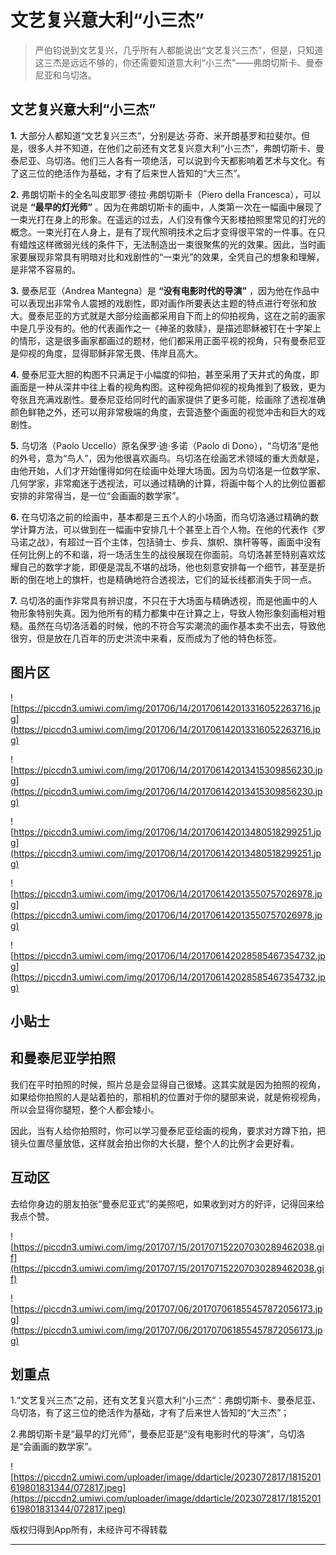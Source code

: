 # 文艺复兴意大利“小三杰”

> 严伯钧说到文艺复兴，几乎所有人都能说出“文艺复兴三杰”，但是，只知道这三杰是远远不够的，你还需要知道意大利“小三杰”——弗朗切斯卡、曼泰尼亚和乌切洛。

## 文艺复兴意大利“小三杰”

 **1.** 大部分人都知道“文艺复兴三杰”，分别是达·芬奇、米开朗基罗和拉斐尔。但是，很多人并不知道，在他们之前还有文艺复兴意大利“小三杰”，弗朗切斯卡、曼泰尼亚、乌切洛。他们三人各有一项绝活，可以说到今天都影响着艺术与文化。有了这三位的绝活作为基础，才有了后来世人皆知的“大三杰”。

 **2.** 弗朗切斯卡的全名叫皮耶罗·德拉·弗朗切斯卡（Piero della Francesca），可以说是 **“最早的灯光师”** 。因为在弗朗切斯卡的画中，人类第一次在一幅画中展现了一束光打在身上的形象。在遥远的过去，人们没有像今天影楼拍照里常见的打光的概念。一束光打在人身上，是有了现代照明技术之后才变得很平常的一件事。在只有蜡烛这样微弱光线的条件下，无法制造出一束很聚焦的光的效果。因此，当时画家要展现非常具有明暗对比和戏剧性的“一束光”的效果，全凭自己的想象和理解，是非常不容易的。

 **3.** 曼泰尼亚（Andrea Mantegna）是 **“没有电影时代的导演”** ，因为他在作品中可以表现出非常令人震撼的戏剧性，即对画作所要表达主题的特点进行夸张和放大。曼泰尼亚的方式就是大部分绘画都采用自下而上的仰拍视角，这在之前的画家中是几乎没有的。他的代表画作之一《神圣的救赎》，是描述耶稣被钉在十字架上的情形，这是很多画家都画过的题材，他们都采用正面平视的视角，只有曼泰尼亚是仰视的角度，显得耶稣非常无畏、伟岸且高大。

 **4.** 曼泰尼亚大胆的构图不只满足于小幅度的仰拍，甚至采用了天井式的角度，即画面是一种从深井中往上看的视角构图。这种视角把仰视的视角推到了极致，更为夸张且充满戏剧性。曼泰尼亚给同时代的画家提供了更多可能，绘画除了透视准确颜色鲜艳之外，还可以用非常极端的角度，去营造整个画面的视觉冲击和巨大的戏剧性。

 **5.** 乌切洛（Paolo Uccello）原名保罗·迪·多诺（Paolo di Dono），“乌切洛”是他的外号，意为“鸟人”，因为他很喜欢画鸟。乌切洛在绘画艺术领域的重大贡献是，由他开始，人们才开始懂得如何在绘画中处理大场面。因为乌切洛是一位数学家、几何学家，非常痴迷于透视法，可以通过精确的计算，将画中每个人的比例位置都安排的非常得当，是一位“会画画的数学家”。

 **6.** 在乌切洛之前的绘画中，基本都是三五个人的小场面，而乌切洛通过精确的数学计算方法，可以做到在一幅画中安排几十个甚至上百个人物。在他的代表作《罗马诺之战》，有超过一百个主体，包括骑士、步兵、旗帜、旗杆等等，画面中没有任何比例上的不和谐，将一场活生生的战役展现在你面前。乌切洛甚至特别喜欢炫耀自己的数学才能，即便是混乱不堪的战场，他也刻意安排每一个细节，甚至是折断的倒在地上的旗杆，也是精确地符合透视法，它们的延长线都消失于同一点。

 **7.** 乌切洛的画作非常具有辨识度，不只在于大场面与精确透视，而是他画中的人物形象特别失真。因为他所有的精力都集中在计算之上，导致人物形象刻画相对粗糙。虽然在乌切洛活着的时候，他的不符合写实潮流的画作基本卖不出去，导致他很穷，但是放在几百年的历史洪流中来看，反而成为了他的特色标签。

## 图片区

![https://piccdn3.umiwi.com/img/201706/14/201706142013316052263716.jpg](https://piccdn3.umiwi.com/img/201706/14/201706142013316052263716.jpg)

![https://piccdn3.umiwi.com/img/201706/14/201706142013415309856230.jpg](https://piccdn3.umiwi.com/img/201706/14/201706142013415309856230.jpg)

![https://piccdn3.umiwi.com/img/201706/14/201706142013480518299251.jpg](https://piccdn3.umiwi.com/img/201706/14/201706142013480518299251.jpg)

![https://piccdn3.umiwi.com/img/201706/14/201706142013550757026978.jpg](https://piccdn3.umiwi.com/img/201706/14/201706142013550757026978.jpg)

![https://piccdn3.umiwi.com/img/201706/14/201706142028585467354732.jpg](https://piccdn3.umiwi.com/img/201706/14/201706142028585467354732.jpg)

## 小贴士

## 和曼泰尼亚学拍照

我们在平时拍照的时候，照片总是会显得自己很矮。这其实就是因为拍照的视角，如果给你拍照的人是站着拍的，那相机的位置对于你的腿部来说，就是俯视视角，所以会显得你腿短，整个人都会矮小。

因此，当有人给你拍照时，你可以学习曼泰尼亚绘画的视角，要求对方蹲下拍，把镜头位置尽量放低，这样就会拍出你的大长腿，整个人的比例才会更好看。

## 互动区

去给你身边的朋友拍张“曼泰尼亚式”的美照吧，如果收到对方的好评，记得回来给我点个赞。

![https://piccdn3.umiwi.com/img/201707/15/201707152207030289462038.gif](https://piccdn3.umiwi.com/img/201707/15/201707152207030289462038.gif)

![https://piccdn3.umiwi.com/img/201707/06/201707061855457872056173.jpg](https://piccdn3.umiwi.com/img/201707/06/201707061855457872056173.jpg)

## 划重点

1.“文艺复兴三杰”之前，还有文艺复兴意大利“小三杰”：弗朗切斯卡、曼泰尼亚、乌切洛，有了这三位的绝活作为基础，才有了后来世人皆知的“大三杰”；

2.弗朗切斯卡是“最早的灯光师”，曼泰尼亚是“没有电影时代的导演”，乌切洛是“会画画的数学家”。

![https://piccdn2.umiwi.com/uploader/image/ddarticle/2023072817/1815201619801831344/072817.jpeg](https://piccdn2.umiwi.com/uploader/image/ddarticle/2023072817/1815201619801831344/072817.jpeg)

版权归得到App所有，未经许可不得转载

---
